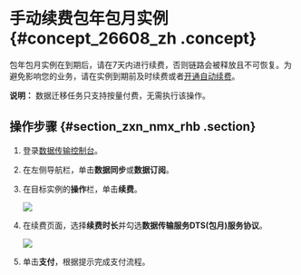 # 手动续费包年包月实例 {#concept_26608_zh .concept}

包年包月实例在到期后，请在7天内进行续费，否则链路会被释放且不可恢复。为避免影响您的业务，请在实例到期前及时续费或者[开通自动续费](intl.zh-CN/用户指南/计费管理/开通自动续费.md#)。

**说明：** 数据迁移任务只支持按量付费，无需执行该操作。

## 操作步骤 {#section_zxn_nmx_rhb .section}

1.  登录[数据传输控制台](https://dts.console.aliyun.com/)。
2.  在左侧导航栏，单击**数据同步**或**数据订阅**。
3.  在目标实例的**操作**栏，单击**续费**。

    ![](http://static-aliyun-doc.oss-cn-hangzhou.aliyuncs.com/assets/img/17080/156750254747066_zh-CN.png)

4.  在续费页面，选择**续费时长**并勾选**数据传输服务DTS\(包月\)服务协议**。

    ![](http://static-aliyun-doc.oss-cn-hangzhou.aliyuncs.com/assets/img/17080/156750254747072_zh-CN.png)

5.  单击**支付**，根据提示完成支付流程。

